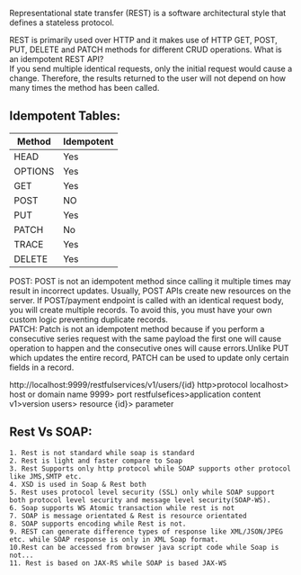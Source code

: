 Representational state transfer (REST) is a software architectural style that defines a stateless protocol.

REST is primarily used over HTTP and it makes use of HTTP GET, POST, PUT, DELETE and PATCH methods for different CRUD operations.
What is an idempotent REST API? <br/>
  If you send multiple identical requests, only the initial request would cause a change. 
  Therefore, the results returned to the user will not depend on how many times the method has been called. <br/>
## Idempotent Tables: <br/>
  |Method | Idempotent|
  |-|-|
  |HEAD   |Yes        |
  |OPTIONS|Yes        |
  |GET    |Yes        |
  |POST   |NO         |
  |PUT    |Yes        |
  |PATCH  |No         |
  |TRACE  |Yes        |
  |DELETE |Yes        |
POST:
  POST is not an idempotent method since calling it multiple times may result in incorrect updates. Usually, POST APIs create new resources on the server.
  If POST/payment endpoint is called with an identical request body, you will create multiple records. 
  To avoid this, you must have your own custom logic preventing duplicate records.   
PATCH:
  Patch is not an idempotent method because if you perform a consecutive series request with the same payload the first one will cause operation to happen 
  and the consecutive ones will cause errors.Unlike PUT which updates the entire record, PATCH can be used to update only certain fields in a record.


http://localhost:9999/restfulservices/v1/users/{id}
  http>protocol
  localhost> host or domain name
  9999> port
  restfulsefices>application content
  v1>version
  users> resource
  {id}> parameter <br/>

## Rest Vs SOAP:
    1. Rest is not standard while soap is standard
    2. Rest is light and faster compare to Soap
    3. Rest Supports only http protocol while SOAP supports other protocol like JMS,SMTP etc.
    4. XSD is used in Soap & Rest both
    5. Rest uses protocol level security (SSL) only while SOAP support both protocol level security and message level security(SOAP-WS).
    6. Soap supports WS Atomic transaction while rest is not
    7. SOAP is message orientated & Rest is resource orientated
    8. SOAP supports encoding while Rest is not.
    9. REST can generate difference types of response like XML/JSON/JPEG etc. while SOAP response is only in XML Soap format.
    10.Rest can be accessed from browser java script code while Soap is not...
    11. Rest is based on JAX-RS while SOAP is based JAX-WS
